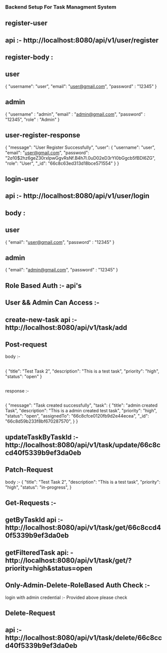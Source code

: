 ### Backend Setup For Task Managment System
## register-user
## api :- http://localhost:8080/api/v1/user/register

## register-body : 
## user
 {
 "username": "user",
 "email": "user@gmail.com",
 "password" : "12345"
  }

## admin  
{ 
  "username" : "admin",
  "email" : "admin@gmail.com",
  "password" : "12345",
  "role" : "Admin"
  }

## user-register-response 
{
  "message": "User Register Successfully",
  "user": {
    "username": "user",
    "email": "user@gmail.com",
    "password": "$2a$10$2hz6geZ30rxIpwGgvRsNf.B4h7I.0uD02eD3rYI0bGgcb5fBDl6ZG",
    "role": "User",
    "_id": "66c8c63ed313d18bce571554"
  }
}
##

## login-user
## api :- http://localhost:8080/api/v1/user/login

## body :
## user        
 {
 "email": "user@gmail.com",
  "password" : "12345"
 }
##
 ## admin
 {
 "email": "admin@gmail.com",
  "password" : "12345"
 }
 ##


## Role Based Auth :- api's 
## User && Admin Can Access :-

## create-new-task  api :- http://localhost:8080/api/v1/task/add
## Post-request
body :-
##
{ 
 "title": "Test Task 2",
 "description": "This is a test task",
 "priority": "high",
 "status": "open"
}
##
response :-
##
{
  "message": "Task created successfully",
  "task": {
    "title": "admin created Task",
    "description": "This is a admin created test task",
    "priority": "high",
    "status": "open",
    "assignedTo": "66c8cfce0120fb9d2e44ecea",
    "_id": "66c8d59b233f8bf670287570",
  }
}
##

## updateTaskByTaskId :- http://localhost:8080/api/v1/task/update/66c8ccd40f5339b9ef3da0eb
## Patch-Request
  body :- {
     "title": "Test Task 2",
    "description": "This is a test task",
    "priority": "high",
    "status": "in-progress",
  }
  
## Get-Requests :-

## getByTaskId api :- http://localhost:8080/api/v1/task/get/66c8ccd40f5339b9ef3da0eb
## getFilteredTask api: - http://localhost:8080/api/v1/task/get/?priority=high&status=open

## Only-Admin-Delete-RoleBased Auth Check :-
login with admin credential :- Provided above please check
## Delete-Request
## api :- http://localhost:8080/api/v1/task/delete/66c8ccd40f5339b9ef3da0eb
